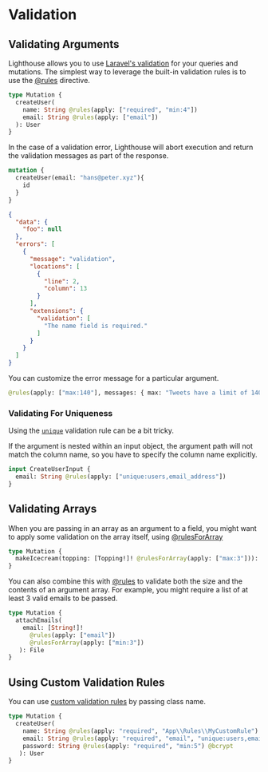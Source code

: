 # Validation

## Validating Arguments

Lighthouse allows you to use [Laravel's validation](https://laravel.com/docs/validation) for your
queries and mutations. The simplest way to leverage the built-in validation rules is to use the
[@rules](../api-reference/directives.md#rules) directive.

```graphql
type Mutation {
  createUser(
    name: String @rules(apply: ["required", "min:4"])
    email: String @rules(apply: ["email"])
  ): User
}
```

In the case of a validation error, Lighthouse will abort execution and return the validation messages
as part of the response.

```graphql
mutation {
  createUser(email: "hans@peter.xyz"){
    id
  }
}
```

```json
{
  "data": {
    "foo": null
  },
  "errors": [
    {
      "message": "validation",
      "locations": [
        {
          "line": 2,
          "column": 13
        }
      ],
      "extensions": {
        "validation": [
          "The name field is required."
        ]
      }
    }
  ]
}
```

You can customize the error message for a particular argument.

```graphql
@rules(apply: ["max:140"], messages: { max: "Tweets have a limit of 140 characters"})
```

### Validating For Uniqueness

Using the [`unique`](https://laravel.com/docs/5.8/validation#rule-unique)
validation rule can be a bit tricky.

If the argument is nested within an input object, the argument path will not
match the column name, so you have to specify the column name explicitly.

```graphql
input CreateUserInput {
  email: String @rules(apply: ["unique:users,email_address"])
}
```

## Validating Arrays

When you are passing in an array as an argument to a field, you might
want to apply some validation on the array itself, using [@rulesForArray](../api-reference/directives.md#rules)

```graphql
type Mutation {
  makeIcecream(topping: [Topping!]! @rulesForArray(apply: ["max:3"])): Icecream
}
```

You can also combine this with [@rules](../api-reference/directives.md#rules) to validate
both the size and the contents of an argument array.
For example, you might require a list of at least 3 valid emails to be passed.

```graphql
type Mutation {
  attachEmails(
    email: [String!]!
      @rules(apply: ["email"])
      @rulesForArray(apply: ["min:3"])
   ): File
}
```

## Using Custom Validation Rules

You can use [custom validation rules](https://laravel.com/docs/5.8/validation#custom-validation-rules) by passing class name.

```graphql
type Mutation {
  createUser(
    name: String @rules(apply: "required", "App\\Rules\\MyCustomRule")
    email: String @rules(apply: "required", "email", "unique:users,email")
    password: String @rules(apply: "required", "min:5") @bcrypt
   ): User
}
```
